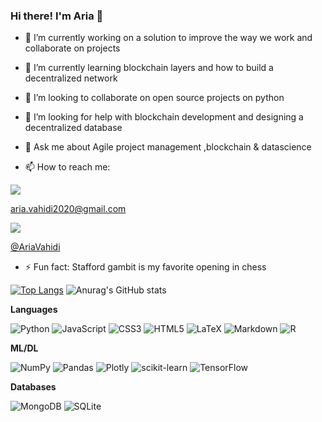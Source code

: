 ### Hi there! I'm Aria 👋



- 🔭 I’m currently working on a solution to improve the way we work and collaborate on projects

- 🌱 I’m currently learning blockchain layers and how to build a decentralized network

- 👯 I’m looking to collaborate on open source projects on python

- 🤔 I’m looking for help with blockchain development and designing a decentralized database

- 💬 Ask me about Agile project management ,blockchain & datascience

- 📫 How to reach me:

<img src="https://img.shields.io/badge/Gmail-D14836?style=for-the-badge&logo=gmail&logoColor=white" /> 

[aria.vahidi2020@gmail.com](aria.vahidi2020@gmail.com) 

 <img src="https://img.shields.io/badge/twitter-%231DA1F2.svg?style=for-the-badge&logo=Twitter&logoColor=white" />

 [@AriaVahidi](https://mobile.twitter.com/AriaVahidi)

- ⚡ Fun fact: Stafford gambit is my favorite opening in chess

[![Top Langs](https://github-readme-stats.vercel.app/api/top-langs/?username=aria1991&langs_count=8)](https://github.com/anuraghazra/github-readme-stats)
![Anurag's GitHub stats](https://github-readme-stats.vercel.app/api?username=aria1991&hide=issues,prs)

**Languages**

![Python](https://img.shields.io/badge/python-3670A0?style=for-the-badge&logo=python&logoColor=ffdd54)
![JavaScript](https://img.shields.io/badge/javascript-%23323330.svg?style=for-the-badge&logo=javascript&logoColor=%23F7DF1E)
![CSS3](https://img.shields.io/badge/css3-%231572B6.svg?style=for-the-badge&logo=css3&logoColor=white)
![HTML5](https://img.shields.io/badge/html5-%23E34F26.svg?style=for-the-badge&logo=html5&logoColor=white)
![LaTeX](https://img.shields.io/badge/latex-%23008080.svg?style=for-the-badge&logo=latex&logoColor=white)
![Markdown](https://img.shields.io/badge/markdown-%23000000.svg?style=for-the-badge&logo=markdown&logoColor=white)
![R](https://img.shields.io/badge/r-%23276DC3.svg?style=for-the-badge&logo=r&logoColor=white)

**ML/DL**

![NumPy](https://img.shields.io/badge/numpy-%23013243.svg?style=for-the-badge&logo=numpy&logoColor=white)
![Pandas](https://img.shields.io/badge/pandas-%23150458.svg?style=for-the-badge&logo=pandas&logoColor=white)
![Plotly](https://img.shields.io/badge/Plotly-%233F4F75.svg?style=for-the-badge&logo=plotly&logoColor=white)
![scikit-learn](https://img.shields.io/badge/scikit--learn-%23F7931E.svg?style=for-the-badge&logo=scikit-learn&logoColor=white)
![TensorFlow](https://img.shields.io/badge/TensorFlow-%23FF6F00.svg?style=for-the-badge&logo=TensorFlow&logoColor=white)

**Databases**

![MongoDB](https://img.shields.io/badge/MongoDB-%234ea94b.svg?style=for-the-badge&logo=mongodb&logoColor=white)
![SQLite](https://img.shields.io/badge/sqlite-%2307405e.svg?style=for-the-badge&logo=sqlite&logoColor=white)



